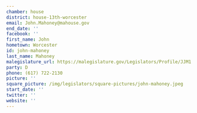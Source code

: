 ```yaml
---
chamber: house
district: house-13th-worcester
email: John.Mahoney@mahouse.gov
end_date: ''
facebook: ''
first_name: John
hometown: Worcester
id: john-mahoney
last_name: Mahoney
malegislature_url: https://malegislature.gov/Legislators/Profile/JJM1
party: D
phone: (617) 722-2130
picture: ''
square_picture: /img/legislators/square-pictures/john-mahoney.jpeg
start_date: ''
twitter: ''
website: ''
---
```


